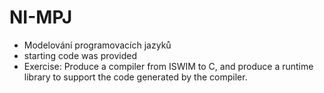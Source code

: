 # NI-MPJ
- Modelování programovacích jazyků
- starting code was provided
- Exercise: Produce a compiler from ISWIM to C, and produce a runtime library to support the code generated by the compiler.
